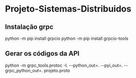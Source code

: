 # Projeto-Sistemas-Distribuidos

## Instalação grpc
python -m pip install grpcio
python -m pip install grpcio-tools


## Gerar os códigos da API
python -m grpc_tools.protoc -I. --python_out=. --pyi_out=. --grpc_python_out=. projeto.proto
